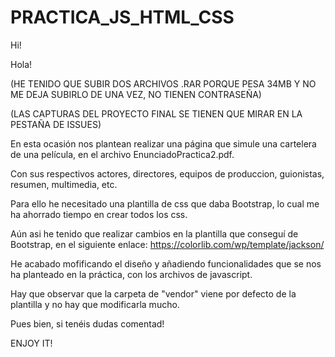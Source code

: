 # PRACTICA_JS_HTML_CSS

Hi!

Hola! 

(HE TENIDO QUE SUBIR DOS ARCHIVOS .RAR PORQUE PESA 34MB Y NO ME DEJA SUBIRLO DE UNA VEZ, NO TIENEN CONTRASEÑA)

(LAS CAPTURAS DEL PROYECTO FINAL SE TIENEN QUE MIRAR EN LA PESTAÑA DE ISSUES)

En esta ocasión nos plantean realizar una página que simule una cartelera de una película, en el archivo EnunciadoPractica2.pdf.

Con sus respectivos actores, directores, equipos de produccion, guionistas, resumen, multimedia, etc.

Para ello he necesitado una plantilla de css que daba Bootstrap, lo cual me ha ahorrado tiempo en crear todos los css.

Aún asi he tenido que realizar cambios en la plantilla que conseguí de Bootstrap, en el siguiente enlace:
https://colorlib.com/wp/template/jackson/

He acabado mofificando el diseño y añadiendo funcionalidades que se nos ha planteado en la práctica, con los archivos de javascript.

Hay que observar que la carpeta de "vendor" viene por defecto de la plantilla y no hay que modificarla mucho.

Pues bien, si tenéis dudas comentad!

ENJOY IT!
